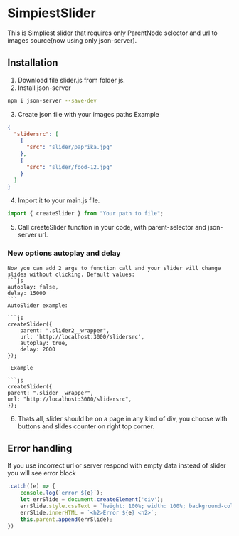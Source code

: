 # SimpiestSlider

This is Simpliest slider that requires only ParentNode selector and url to images source(now using only json-server).

## Installation

1. Download file slider.js from folder js.
2. Install json-server

```bash
npm i json-server --save-dev
```

3. Create json file with your images paths
   Example

```json
{
  "slidersrc": [
    {
      "src": "slider/paprika.jpg"
    },
    {
      "src": "slider/food-12.jpg"
    }
  ]
}
```

4. Import it to your main.js file.

```js
import { createSlider } from "Your path to file";
```

5. Call createSlider function in your code, with parent-selector and json-server url.

### New options autoplay and delay

    Now you can add 2 args to function call and your slider will change slides without clicking. Default values:
    ```js
    autoplay: false,
    delay: 15000
    ```
    AutoSlider example:

    ```js
    createSlider({
        parent: ".slider2__wrapper",
        url: 'http://localhost:3000/slidersrc',
        autoplay: true,
        delay: 2000
    });

````
 Example

```js
createSlider({
parent: ".slider__wrapper",
url: "http://localhost:3000/slidersrc",
});
````

6. Thats all, slider should be on a page in any kind of div, you choose with buttons and slides counter on right top corner.

## Error handling

If you use incorrect url or server respond with empty data instead of slider you will see error block

```js
.catch((e) => {
    console.log(`error ${e}`);
    let errSlide = document.createElement('div');
    errSlide.style.cssText = `height: 100%; width: 100%; background-color:red; display:flex;align-items: center;justify-content: center`;
    errSlide.innerHTML = `<h2>Error ${e} <h2>`;
    this.parent.append(errSlide);
})
```
